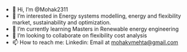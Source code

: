 - 👋 Hi, I’m @Mohak2311
- 👀 I’m interested in Energy systems modelling, energy and flexibility market, sustainability and optimization. 
- 🌱 I’m currently learning Masters in Renewable energy engineering
- 💞️ I’m looking to collaborate on flexibility cost analysis
- 📫 How to reach me: Linkedin: Email at mohakvmehta@gmail.com

<!---
Mohak2311/Mohak2311 is a ✨ special ✨ repository because its `README.md` (this file) appears on your GitHub profile.
You can click the Preview link to take a look at your changes.
--->
